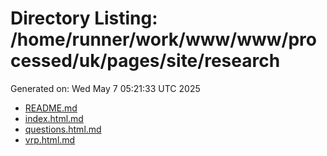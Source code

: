 # Directory Listing: /home/runner/work/www/www/processed/uk/pages/site/research
Generated on: Wed May  7 05:21:33 UTC 2025

- [README.md](README.md)
- [index.html.md](index.html.md)
- [questions.html.md](questions.html.md)
- [vrp.html.md](vrp.html.md)
